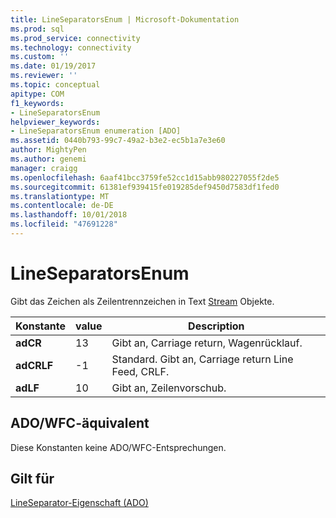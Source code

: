 ```yaml
---
title: LineSeparatorsEnum | Microsoft-Dokumentation
ms.prod: sql
ms.prod_service: connectivity
ms.technology: connectivity
ms.custom: ''
ms.date: 01/19/2017
ms.reviewer: ''
ms.topic: conceptual
apitype: COM
f1_keywords:
- LineSeparatorsEnum
helpviewer_keywords:
- LineSeparatorsEnum enumeration [ADO]
ms.assetid: 0440b793-99c7-49a2-b3e2-ec5b1a7e3e60
author: MightyPen
ms.author: genemi
manager: craigg
ms.openlocfilehash: 6aaf41bcc3759fe52cc1d15abb980227055f2de5
ms.sourcegitcommit: 61381ef939415fe019285def9450d7583df1fed0
ms.translationtype: MT
ms.contentlocale: de-DE
ms.lasthandoff: 10/01/2018
ms.locfileid: "47691228"
---
```

# <a name="lineseparatorsenum"></a>LineSeparatorsEnum
Gibt das Zeichen als Zeilentrennzeichen in Text [Stream](../../../ado/reference/ado-api/stream-object-ado.md) Objekte.  
  
|Konstante|value|Description|  
|--------------|-----------|-----------------|  
|**adCR**|13|Gibt an, Carriage return, Wagenrücklauf.|  
|**adCRLF**|-1|Standard. Gibt an, Carriage return Line Feed, CRLF.|  
|**adLF**|10|Gibt an, Zeilenvorschub.|  
  
## <a name="adowfc-equivalent"></a>ADO/WFC-äquivalent  
 Diese Konstanten keine ADO/WFC-Entsprechungen.  
  
## <a name="applies-to"></a>Gilt für  
 [LineSeparator-Eigenschaft (ADO)](../../../ado/reference/ado-api/lineseparator-property-ado.md)
